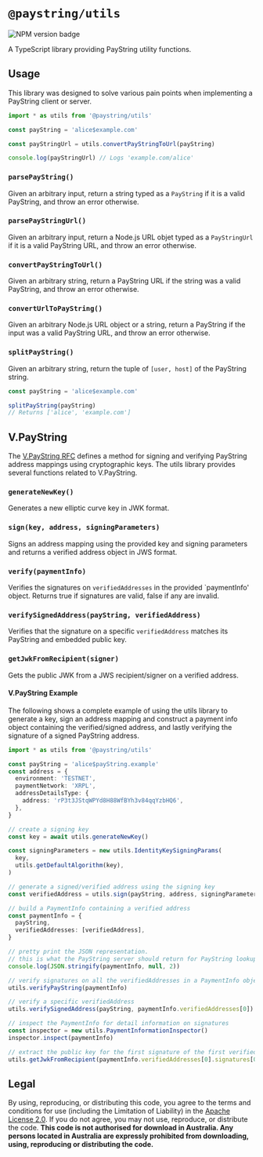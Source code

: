# `@paystring/utils`

![NPM version badge](https://img.shields.io/npm/v/@paystring/utils)

A TypeScript library providing PayString utility functions.

## Usage

This library was designed to solve various pain points when implementing a PayString client or server.

```ts
import * as utils from '@paystring/utils'

const payString = 'alice$example.com'

const payStringUrl = utils.convertPayStringToUrl(payString)

console.log(payStringUrl) // Logs 'example.com/alice'
```

### `parsePayString()`

Given an arbitrary input, return a string typed as a `PayString` if it is a valid PayString, and throw an error otherwise.

### `parsePayStringUrl()`

Given an arbitrary input, return a Node.js URL objet typed as a `PayStringUrl` if it is a valid PayString URL, and throw an error otherwise.

### `convertPayStringToUrl()`

Given an arbitrary string, return a PayString URL if the string was a valid PayString, and throw an error otherwise.

### `convertUrlToPayString()`

Given an arbitrary Node.js URL object or a string, return a PayString if the input was a valid PayString URL, and throw an error otherwise.

### `splitPayString()`

Given an arbitrary string, return the tuple of `[user, host]` of the PayString string.

```ts
const payString = 'alice$example.com'

splitPayString(payString)
// Returns ['alice', 'example.com']
```

## V.PayString

The [V.PayString RFC](https://github.com/PayString/rfcs/blob/master/src/spec/self-sov-verifiable-payid-protocol.md]) defines
a method for signing and verifying PayString address mappings using cryptographic keys. The utils library provides several
functions related to V.PayString.

### `generateNewKey()`

Generates a new elliptic curve key in JWK format.

### `sign(key, address, signingParameters)`

Signs an address mapping using the provided key and signing parameters and returns a verified address object in
JWS format.

### `verify(paymentInfo)`

Verifies the signatures on `verifiedAddresses` in the provided `paymentInfo' object. Returns true if signatures
are valid, false if any are invalid.

### `verifySignedAddress(payString, verifiedAddress)`

Verifies that the signature on a specific `verifiedAddress` matches its PayString and embedded public key.

### `getJwkFromRecipient(signer)`

Gets the public JWK from a JWS recipient/signer on a verified address.

#### V.PayString Example

The following shows a complete example of using the utils library to generate a key, sign an address mapping
and construct a payment info object containing the verified/signed address, and lastly verifying the signature
of a signed PayString address.

```ts
import * as utils from '@paystring/utils'

const payString = 'alice$payString.example'
const address = {
  environment: 'TESTNET',
  paymentNetwork: 'XRPL',
  addressDetailsType: {
    address: 'rP3t3JStqWPYd8H88WfBYh3v84qqYzbHQ6',
  },
}

// create a signing key
const key = await utils.generateNewKey()

const signingParameters = new utils.IdentityKeySigningParams(
  key,
  utils.getDefaultAlgorithm(key),
)

// generate a signed/verified address using the signing key
const verifiedAddress = utils.sign(payString, address, signingParameters)

// build a PaymentInfo containing a verified address
const paymentInfo = {
  payString,
  verifiedAddresses: [verifiedAddress],
}

// pretty print the JSON representation.
// this is what the PayString server should return for PayString lookups.
console.log(JSON.stringify(paymentInfo, null, 2))

// verify signatures on all the verifiedAddresses in a PaymentInfo object.
utils.verifyPayString(paymentInfo)

// verify a specific verifiedAddress
utils.verifySignedAddress(payString, paymentInfo.verifiedAddresses[0])

// inspect the PaymentInfo for detail information on signatures
const inspector = new utils.PaymentInformationInspector()
inspector.inspect(paymentInfo)

// extract the public key for the first signature of the first verified address
utils.getJwkFromRecipient(paymentInfo.verifiedAddresses[0].signatures[0])
```

## Legal

By using, reproducing, or distributing this code, you agree to the terms and conditions for use (including the Limitation of Liability) in the [Apache License 2.0](https://github.com/PayString/payString/blob/master/LICENSE). If you do not agree, you may not use, reproduce, or distribute the code. **This code is not authorised for download in Australia. Any persons located in Australia are expressly prohibited from downloading, using, reproducing or distributing the code.**

```

```
